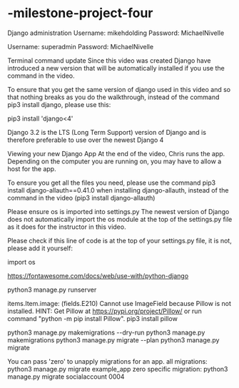 # -milestone-project-four

Django administration
Username: mikehdolding
Password: MichaelNivelle

Username: superadmin
Password: MichaelNivelle

Terminal command update
Since this video was created Django have introduced a new version that will be automatically installed if you use the command in the video.

To ensure that you get the same version of django used in this video and so that nothing breaks as you do the walkthrough, instead of the command pip3 install django, please use this:

pip3 install 'django<4'

Django 3.2 is the LTS (Long Term Support) version of Django and is therefore preferable to use over the newest Django 4

Viewing your new Django App
At the end of the video, Chris runs the app. Depending on the computer you are running on, you may have to allow a host for the app.

To ensure you get all the files you need, please use the command pip3 install django-allauth==0.41.0 when installing django-allauth, instead of the command in the video (pip3 install django-allauth)

Please ensure os is imported into settings.py
The newest version of Django does not automatically import the os module at the top of the settings.py file as it does for the instructor in this video.

Please check if this line of code is at the top of your settings.py file, it is not, please add it yourself:

import os

https://fontawesome.com/docs/web/use-with/python-django


python3 manage.py runserver


items.Item.image: (fields.E210) Cannot use ImageField because Pillow is not installed.
        HINT: Get Pillow at https://pypi.org/project/Pillow/ or run command "python -m pip install Pillow".
pip3 install pillow

python3 manage.py makemigrations --dry-run
python3 manage.py makemigrations
python3 manage.py migrate --plan
python3 manage.py migrate

You can pass 'zero' to unapply migrations for an app.
all migrations: python3 manage.py migrate example_app zero 
specific migration: python3 manage.py migrate socialaccount 0004